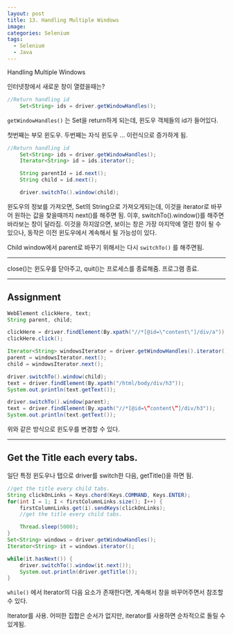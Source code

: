 ```yaml
---
layout: post
title: 13. Handling Multiple Windows
image:
categories: Selenium
tags:
  - Selenium
  - Java
---
```


Handling Multiple Windows



인터넷창에서 새로운 창이 열렸을때는?

```java
//Return handling id
    Set<String> ids = driver.getWindowHandles();
```

`getWindowHandles()` 는 Set을 return하게 되는데, 윈도우 객체들의 id가 들어있다.

첫번째는 부모 윈도우.
두번째는 자식 윈도우
… 이런식으로 증가하게 됨.

```JAVA
//Return handling id
    Set<String> ids = driver.getWindowHandles();
    Iterator<String> id = ids.iterator();

    String parentId = id.next();
    String child = id.next();

    driver.switchTo().window(child);


```
윈도우의 정보를 가져오면, Set의 String으로 가져오게되는데, 이것을  iterator로 바꾸어 원하는 값을 찾을때까지 next()를 해주면 됨.
이후, switchTo().window()를 해주면 바라보는 창이 달라짐. 이것을 하지않으면, 보이는 창은 가장 마지막에 열린 창이 될 수 있으나, 동작은 이전 윈도우에서 계속해서 될 가능성이 있다.

Child window에서 parent로 바꾸기 위해서는 다시 `switchTo()` 를 해주면됨.

- - - -
close()는 윈도우를 닫아주고,
quit()는 프로세스를 종료해줌. 프로그램 종료.

- - - -



## Assignment

```java
WebElement clickHere, text;
String parent, child;

clickHere = driver.findElement(By.xpath("//*[@id=\"content\"]/div/a"));
clickHere.click();

Iterator<String> windowsIterator = driver.getWindowHandles().iterator();
parent = windowsIterator.next();
child = windowsIterator.next();

driver.switchTo().window(child);
text = driver.findElement(By.xpath("/html/body/div/h3"));
System.out.println(text.getText());

driver.switchTo().window(parent);
text = driver.findElement(By.xpath("//*[@id=\”content\”]/div/h3"));
System.out.println(text.getText());

```

위와 같은 방식으로 윈도우를 변경할 수 있다.



---

## Get the Title each every tabs.

일단 특정 윈도우나 탭으로 driver를 switch한 다음, getTitle()을 하면 됨.

```java
//get the title every child tabs.
String clickOnLinks = Keys.chord(Keys.COMMAND, Keys.ENTER);
for(int I = 1; I < firstColumnLinks.size(); I++) {
    firstColumnLinks.get(i).sendKeys(clickOnLinks);
    //get the title every child tabs.

    Thread.sleep(5000);
}
Set<String> windows = driver.getWindowHandles();
Iterator<String> it = windows.iterator();

while(it.hasNext()) {
    driver.switchTo().window(it.next());
    System.out.println(driver.getTitle());
}


```

`while()` 에서 Iterator의 다음 요소가 존재한다면, 계속해서 창을 바꾸어주면서 참조할 수 있다.

Iterator를 사용. 어떠한 집합은 순서가 없지만, iterator를 사용하면 순차적으로 돌릴 수 있게됨.

